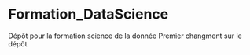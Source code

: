 # Formation_DataScience
Dépôt pour la formation science de la donnée
Premier changment sur le dépôt
